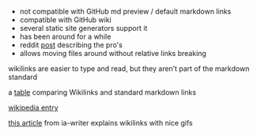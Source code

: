 - not compatible with GitHub md preview / default markdown links
- compatible with GitHub wiki
- several static site generators support it
- has been around for a while
- reddit [post](https://www.reddit.com/r/ObsidianMD/comments/pvi1r3/new_user_should_i_stay_with_pure_markdown_or_use/) describing the pro's
- allows moving files around without relative links breaking

wikilinks are easier to type and read, but they aren’t part of the markdown standard

a [table](https://www.reddit.com/r/ObsidianMD/comments/k0po5z/comment/gdnw146) comparing Wikilinks and standard markdown links

[wikipedia entry](https://en.wikipedia.org/wiki/Help:Link)

[this article](https://ia.net/writer/support/general/wikilinks) from ia-writer explains wikilinks with nice gifs